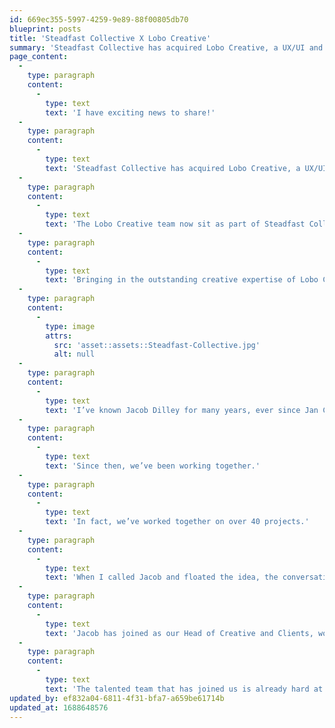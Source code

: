 ```yaml
---
id: 669ec355-5997-4259-9e89-88f00805db70
blueprint: posts
title: 'Steadfast Collective X Lobo Creative'
summary: 'Steadfast Collective has acquired Lobo Creative, a UX/UI and branding studio based in Wimborne.'
page_content:
  -
    type: paragraph
    content:
      -
        type: text
        text: 'I have exciting news to share!'
  -
    type: paragraph
    content:
      -
        type: text
        text: 'Steadfast Collective has acquired Lobo Creative, a UX/UI and branding studio based in Wimborne.'
  -
    type: paragraph
    content:
      -
        type: text
        text: 'The Lobo Creative team now sit as part of Steadfast Collective.'
  -
    type: paragraph
    content:
      -
        type: text
        text: 'Bringing in the outstanding creative expertise of Lobo Creative will once again raise our standards, allowing us to plan, design and build large-scale applications strategically.'
  -
    type: paragraph
    content:
      -
        type: image
        attrs:
          src: 'asset::assets::Steadfast-Collective.jpg'
          alt: null
  -
    type: paragraph
    content:
      -
        type: text
        text: 'I’ve known Jacob Dilley for many years, ever since Jan Carlyle introduced us at an Etch event in London.'
  -
    type: paragraph
    content:
      -
        type: text
        text: 'Since then, we’ve been working together.'
  -
    type: paragraph
    content:
      -
        type: text
        text: 'In fact, we’ve worked together on over 40 projects.'
  -
    type: paragraph
    content:
      -
        type: text
        text: 'When I called Jacob and floated the idea, the conversation was easy and natural.'
  -
    type: paragraph
    content:
      -
        type: text
        text: 'Jacob has joined as our Head of Creative and Clients, working with existing partners, leading the creative team and bringing over a decade of strategic leadership into the team.'
  -
    type: paragraph
    content:
      -
        type: text
        text: 'The talented team that has joined us is already hard at work on an industry-changing project, which we’ll share more about soon.'
updated_by: ef832a04-6811-4f31-bfa7-a659be61714b
updated_at: 1688648576
---
```

